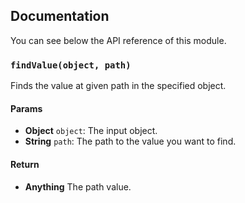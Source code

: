 ## Documentation

You can see below the API reference of this module.

### `findValue(object, path)`
Finds the value at given path in the specified object.

#### Params

- **Object** `object`: The input object.
- **String** `path`: The path to the value you want to find.

#### Return
- **Anything** The path value.

